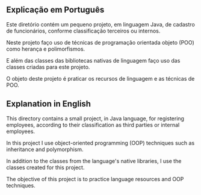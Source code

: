 ## Explicação em Português

Este diretório contém um pequeno projeto, em linguagem Java, de cadastro de funcionários, conforme classificação terceiros ou internos.

Neste projeto faço uso de técnicas de programação orientada objeto (POO) como herança e polimorfismos.

E além das classes das bibliotecas nativas de linguagem faço uso das classes criadas para este projeto.

O objeto deste projeto é praticar os recursos de linguagem e as técnicas de POO.



## Explanation in English

This directory contains a small project, in Java language, for registering employees, according to their classification as third parties or internal employees.

In this project I use object-oriented programming (OOP) techniques such as inheritance and polymorphism.

In addition to the classes from the language's native libraries, I use the classes created for this project.

The objective of this project is to practice language resources and OOP techniques.
